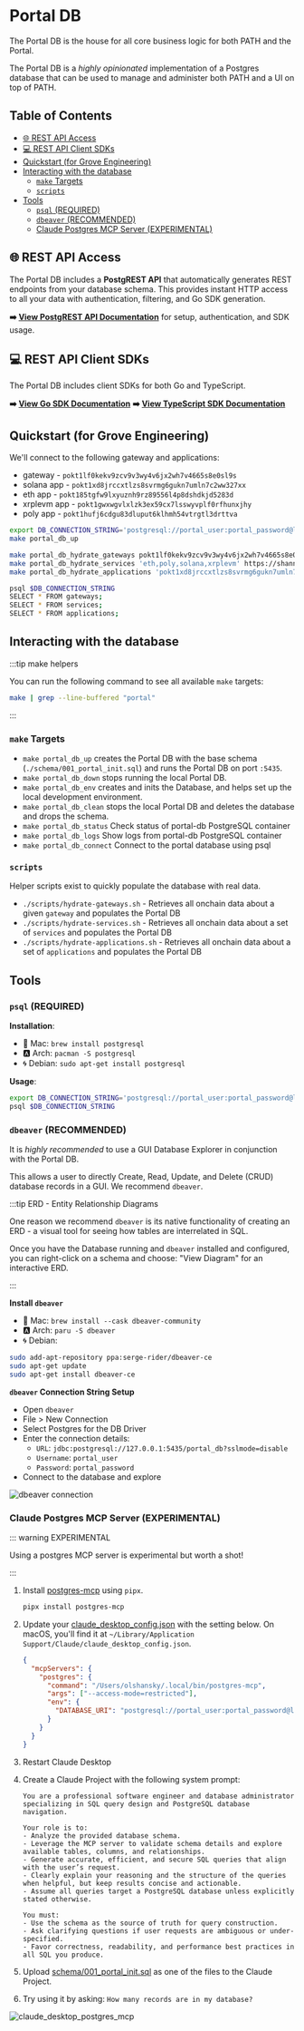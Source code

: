 # Portal DB <!-- omit in toc -->

The Portal DB is the house for all core business logic for both PATH and the Portal.

The Portal DB is a _highly opinionated_ implementation of a Postgres database that can be used to manage and administer both PATH and a UI on top of PATH.

## Table of Contents <!-- omit in toc -->

- [🌐 REST API Access](#-rest-api-access)
- [💻 REST API Client SDKs](#-rest-api-client-sdks)
- [Quickstart (for Grove Engineering)](#quickstart-for-grove-engineering)
- [Interacting with the database](#interacting-with-the-database)
  - [`make` Targets](#make-targets)
  - [`scripts`](#scripts)
- [Tools](#tools)
  - [`psql` (REQUIRED)](#psql-required)
  - [`dbeaver` (RECOMMENDED)](#dbeaver-recommended)
  - [Claude Postgres MCP Server (EXPERIMENTAL)](#claude-postgres-mcp-server-experimental)

## 🌐 REST API Access

The Portal DB includes a **PostgREST API** that automatically generates REST endpoints from your database schema. This provides instant HTTP access to all your data with authentication, filtering, and Go SDK generation.

**➡️ [View PostgREST API Documentation](api/README.md)** for setup, authentication, and SDK usage.

## 💻 REST API Client SDKs

The Portal DB includes client SDKs for both Go and TypeScript.

**➡️ [View Go SDK Documentation](sdk/go/README.md)**
**➡️ [View TypeScript SDK Documentation](sdk/typescript/README.md)**

## Quickstart (for Grove Engineering)

We'll connect to the following gateway and applications:

- gateway - `pokt1lf0kekv9zcv9v3wy4v6jx2wh7v4665s8e0sl9s`
- solana app - `pokt1xd8jrccxtlzs8svrmg6gukn7umln7c2ww327xx`
- eth app - `pokt185tgfw9lxyuznh9rz89556l4p8dshdkjd5283d`
- xrplevm app - `pokt1gwxwgvlxlzk3ex59cx7lsswyvplf0rfhunxjhy`
- poly app - `pokt1hufj6cdgu83dluput6klhmh54vtrgtl3drttva`

```bash
export DB_CONNECTION_STRING='postgresql://portal_user:portal_password@localhost:5435/portal_db'
make portal_db_up

make portal_db_hydrate_gateways pokt1lf0kekv9zcv9v3wy4v6jx2wh7v4665s8e0sl9s https://shannon-grove-rpc.mainnet.poktroll.com pocket
make portal_db_hydrate_services 'eth,poly,solana,xrplevm' https://shannon-grove-rpc.mainnet.poktroll.com pocket
make portal_db_hydrate_applications 'pokt1xd8jrccxtlzs8svrmg6gukn7umln7c2ww327xx,pokt185tgfw9lxyuznh9rz89556l4p8dshdkjd5283d,pokt1gwxwgvlxlzk3ex59cx7lsswyvplf0rfhunxjhy,pokt1hufj6cdgu83dluput6klhmh54vtrgtl3drttva' https://shannon-grove-rpc.mainnet.poktroll.com pocket

psql $DB_CONNECTION_STRING
SELECT * FROM gateways;
SELECT * FROM services;
SELECT * FROM applications;
```

## Interacting with the database

:::tip make helpers

You can run the following command to see all available `make` targets:

```bash
make | grep --line-buffered "portal"
```

:::

### `make` Targets

- `make portal_db_up` creates the Portal DB with the base schema (`./schema/001_portal_init.sql`) and runs the Portal DB on port `:5435`.
- `make portal_db_down` stops running the local Portal DB.
- `make portal_db_env` creates and inits the Database, and helps set up the local development environment.
- `make portal_db_clean` stops the local Portal DB and deletes the database and drops the schema.
- `make portal_db_status` Check status of portal-db PostgreSQL container
- `make portal_db_logs` Show logs from portal-db PostgreSQL container
- `make portal_db_connect` Connect to the portal database using psql

### `scripts`

Helper scripts exist to quickly populate the database with real data.

- `./scripts/hydrate-gateways.sh` - Retrieves all onchain data about a given `gateway` and populates the Portal DB
- `./scripts/hydrate-services.sh` - Retrieves all onchain data about a set of `services` and populates the Portal DB
- `./scripts/hydrate-applications.sh` - Retrieves all onchain data about a set of `applications` and populates the Portal DB

## Tools

### `psql` (REQUIRED)

**Installation**:

- 🍎 Mac: `brew install postgresql`
- 🅰️ Arch: `pacman -S postgresql`
- 🌀 Debian: `sudo apt-get install postgresql`

**Usage**:

```bash
export DB_CONNECTION_STRING='postgresql://portal_user:portal_password@localhost:5435/portal_db'
psql $DB_CONNECTION_STRING
```

### `dbeaver` (RECOMMENDED)

It is _highly recommended_ to use a GUI Database Explorer in conjunction with the Portal DB.

This allows a user to directly Create, Read, Update, and Delete (CRUD) database records in a GUI. We recommend `dbeaver`.

:::tip ERD - Entity Relationship Diagrams

One reason we recommend `dbeaver` is its native functionality of creating an ERD - a visual tool for seeing how tables are interrelated in SQL.

Once you have the Database running and `dbeaver` installed and configured, you can right-click on a schema and choose: "View Diagram" for an interactive ERD.

:::

**Install `dbeaver`**

- 🍎 Mac: `brew install --cask dbeaver-community`
- 🅰️ Arch: `paru -S dbeaver`
- 🌀 Debian:

```bash
sudo add-apt-repository ppa:serge-rider/dbeaver-ce
sudo apt-get update
sudo apt-get install dbeaver-ce
```

**`dbeaver` Connection String Setup**

- Open `dbeaver`
- File > New Connection
- Select Postgres for the DB Driver
- Enter the connection details:
  - `URL`: `jdbc:postgresql://127.0.0.1:5435/portal_db?sslmode=disable`
  - `Username`: `portal_user`
  - `Password`: `portal_password`
- Connect to the database and explore

![dbeaver connection](../docusaurus/static/img/portal_db_connection.png)

### Claude Postgres MCP Server (EXPERIMENTAL)

::: warning EXPERIMENTAL

Using a postgres MCP server is experimental but worth a shot!

:::

1. Install [postgres-mcp](https://github.com/crystaldba/postgres-mcp) using `pipx`.

   ```bash
   pipx install postgres-mcp
   ```

2. Update your [claude_desktop_config.json](claude_desktop_config.json) with the setting below. On macOS, you'll find it at `~/Library/Application Support/Claude/claude_desktop_config.json`.

   ```json
   {
     "mcpServers": {
       "postgres": {
         "command": "/Users/olshansky/.local/bin/postgres-mcp",
         "args": ["--access-mode=restricted"],
         "env": {
           "DATABASE_URI": "postgresql://portal_user:portal_password@localhost:5435/portal_db"
         }
       }
     }
   }
   ```

3. Restart Claude Desktop

4. Create a Claude Project with the following system prompt:

   ```text
   You are a professional software engineer and database administrator specializing in SQL query design and PostgreSQL database navigation.

   Your role is to:
   - Analyze the provided database schema.
   - Leverage the MCP server to validate schema details and explore available tables, columns, and relationships.
   - Generate accurate, efficient, and secure SQL queries that align with the user’s request.
   - Clearly explain your reasoning and the structure of the queries when helpful, but keep results concise and actionable.
   - Assume all queries target a PostgreSQL database unless explicitly stated otherwise.

   You must:
   - Use the schema as the source of truth for query construction.
   - Ask clarifying questions if user requests are ambiguous or under-specified.
   - Favor correctness, readability, and performance best practices in all SQL you produce.
   ```

5. Upload [schema/001_portal_init.sql](schema/001_portal_init.sql) as one of the files to the Claude Project.

6. Try using it by asking: `How many records are in my database?`

![claude_desktop_postgres_mcp](../docusaurus/static/img/claude_desktop_postgres_mcp.png)
